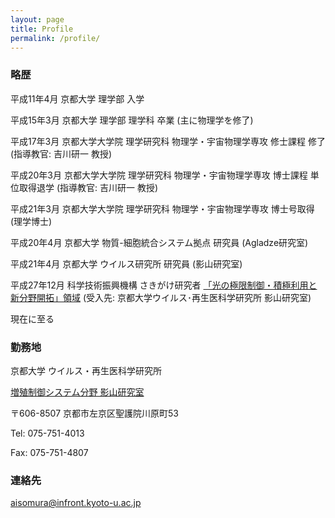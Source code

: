 ```yaml
---
layout: page
title: Profile
permalink: /profile/
---
```


### 略歴
平成11年4月  京都大学 理学部 入学

平成15年3月  京都大学 理学部 理学科 卒業 (主に物理学を修了)

平成17年3月  京都大学大学院 理学研究科 物理学・宇宙物理学専攻 修士課程 修了 (指導教官: 吉川研一 教授)

平成20年3月  京都大学大学院 理学研究科 物理学・宇宙物理学専攻 博士課程 単位取得退学 (指導教官: 吉川研一 教授)

平成21年3月  京都大学大学院 理学研究科 物理学・宇宙物理学専攻 博士号取得 (理学博士)

平成20年4月  京都大学 物質-細胞統合システム拠点 研究員 (Agladze研究室)

平成21年4月  京都大学 ウイルス研究所 研究員 (影山研究室)

平成27年12月 科学技術振興機構 さきがけ研究者 [「光の極限制御・積極利用と新分野開拓」領域](https://www.jst.go.jp/kisoken/presto/research_area/ongoing/bunyah27-1.html) (受入先: 京都大学ウイルス･再生医科学研究所 影山研究室)

現在に至る

### 勤務地

京都大学 ウイルス・再生医科学研究所

[増殖制御システム分野 影山研究室](http://www.infront.kyoto-u.ac.jp/ex_ivr/Lab/Kageyama/index.html)

〒606-8507 京都市左京区聖護院川原町53

Tel: 075-751-4013

Fax: 075-751-4807 

### 連絡先

[aisomura@infront.kyoto-u.ac.jp](mailto:aisomura@infront.kyoto-u.ac.jp)
